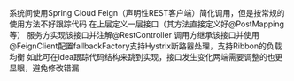 系统间使用Spring Cloud Feign（声明性REST客户端）简化调用，但是按常规的使用方法不好跟踪代码
在上层定义一层接口（其方法直接定义好@PostMapping等）
服务方实现该接口并注解@RestController
调用方继承该接口并使用@FeignClient配置fallbackFactory支持Hystrix断路器处理，支持Ribbon的负载均衡
如此可在idea跟踪代码结构来跳到实现，接口发生变化两端需要调整的也更显眼，避免修改错漏
